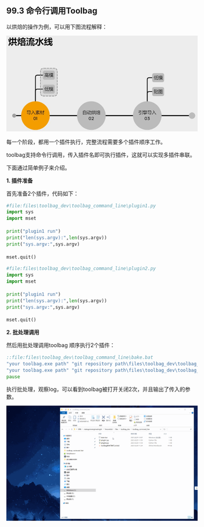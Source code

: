 ﻿## 99.3 命令行调用Toolbag

以烘焙的操作为例，可以用下图流程解释：

![](../../imgs/toolbag_dev/toolbag_command_line/command_line.jpg)

每一个阶段，都用一个插件执行，完整流程需要多个插件顺序工作。

toolbag支持命令行调用，传入插件名即可执行插件，这就可以实现多插件串联。

下面通过简单例子来介绍。

<b>1. 插件准备</b>

首先准备2个插件，代码如下：

```python
#file:files\toolbag_dev\toolbag_command_line\plugin1.py
import sys
import mset

print("plugin1 run")
print("len(sys.argv):",len(sys.argv))
print("sys.argv:",sys.argv)

mset.quit()
```

```python
#file:files\toolbag_dev\toolbag_command_line\plugin2.py
import sys
import mset

print("plugin1 run")
print("len(sys.argv):",len(sys.argv))
print("sys.argv:",sys.argv)

mset.quit()
```

<b>2. 批处理调用</b>

然后用批处理调用toolbag 顺序执行2个插件：

```bat
::file:files\toolbag_dev\toolbag_command_line\bake.bat
"your toolbag.exe path" "git repository path\files\toolbag_dev\toolbag_command_line\plugin1.py" "param1"
"your toolbag.exe path" "git repository path\files\toolbag_dev\toolbag_command_line\plugin2.py" "param1"
pause
```

执行批处理，观察log，可以看到toolbag被打开关闭2次，并且输出了传入的参数。

![](../../imgs/toolbag_dev/toolbag_command_line/command_line_plugin.gif)